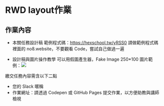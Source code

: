 # RWD layout作業
## 作業內容
+ 本關任務設計稿
範例程式碼：https://hexschool.tw/yRSS0
請做範例程式碼裡面的 no8.website，不要觀看 Code，嘗試自己做過一遍


+ 設計稿與圖片操作教學
可以用假圖產生器，Fake Image
250*100 圖片範例：<img src="https://fakeimg.pl/350x200/?text=WaterBro">


繳交任務內容需含以下二點
+ 您的 Slack 暱稱
+ 作業網址：請透過 Codepen 或 GitHub Pages 提交作業，以方便助教與講師檢視
